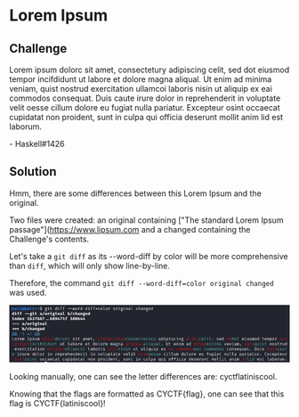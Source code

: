 # Lorem Ipsum

## Challenge



Lorem ipsum dolorc sit amet, consectetury adipiscing celit, sed dot eiusmod tempor incifdidunt ut labore et dolore magna aliqual. Ut enim ad minima veniam, quist nostrud exercitation ullamcoi laboris nisin ut aliquip ex eai commodos consequat. Duis caute irure dolor in reprehenderit in voluptate velit oesse cillum dolore eu fugiat nulla pariatur. Excepteur osint occaecat cupidatat non proident, sunt in culpa qui officia deserunt mollit anim lid est laborum.

\- Haskell#1426

## Solution

Hmm, there are some differences between this Lorem Ipsum and the original.

Two files were created: an original containing ["The standard Lorem Ipsum passage"](https://www.lipsum.com and a changed containing the Challenge's contents.

Let's take a `git diff` as its --word-diff by color will be more comprehensive than `diff`, which will only show line-by-line.

Therefore, the command `git diff --word-diff=color original changed` was used.

![Difference between words in original and changed](./diff.png)

Looking manually, one can see the letter differences are: cyctflatiniscool.

Knowing that the flags are formatted as CYCTF{flag}, one can see that this flag is CYCTF{latiniscool}!
